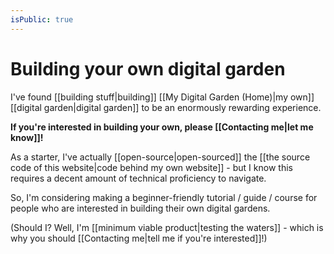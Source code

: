 ```yaml
---
isPublic: true
---
```


# Building your own digital garden

I've found [[building stuff|building]] [[My Digital Garden (Home)|my own]] [[digital garden|digital garden]] to be an enormously rewarding experience.

**If you're interested in building your own, please [[Contacting me|let me know]]!**

As a starter, I've actually [[open-source|open-sourced]] the [[the source code of this website|code behind my own website]] - but I know this requires a decent amount of technical proficiency to navigate.

So, I'm considering making a beginner-friendly tutorial / guide / course for people who are interested in building their own digital gardens.

(Should I? Well, I'm [[minimum viable product|testing the waters]] - which is why you should [[Contacting me|tell me if you're interested]]!)